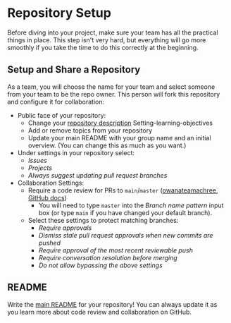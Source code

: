 # Repository Setup

Before diving into your project, make sure your team has all the practical 
things in place. This step isn't very hard, but everything will go more 
smoothly if you take the time to do this correctly at the beginning.

## Setup and Share a Repository

As a team, you will choose the name for your team and select someone from your 
team to be the repo owner. This person will fork this repository and configure 
it for collaboration:

- Public face of your repository:
  - Change your 
    [repository description](https://stackoverflow.com/questions/7757751/how-do-you-change-a-repository-description-on-github)
Setting-learning-objectives
  - Add or remove topics from your repository
  - Update your main README with your group name and an initial overview.
(You can change this as much as you want.)
- Under settings in your repository select:
  - _Issues_
  - _Projects_
  - _Always suggest updating pull request branches_
- Collaboration Settings:
  - Require a code review for PRs to `main`/`master` 
    ([owanateamachree](https://owanateamachree.medium.com/how-to-protect-the-master-branch-on-github-ab85e9b6b03), 
    [GitHub docs](https://docs.github.com/en/github/collaborating-with-issues-and-pull-requests/approving-a-pull-request-with-required-reviews))
    - You will need to type `master` into the _Branch name pattern_ input box 
      (or type `main` if you have changed your default branch).
  - Select these settings to protect matching branches:
    - _Require approvals_
    - _Dismiss stale pull request approvals when new commits are pushed_
    - _Require approval of the most recent reviewable push_
    - _Require conversation resolution before merging_
    - _Do not allow bypassing the above settings_

## README

Write the [main README](../../README.md) for your repository! You can always 
update it as you learn more about code review and collaboration on GitHub.

